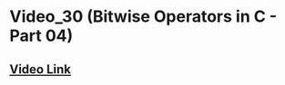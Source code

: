 # Video_30 (Bitwise Operators in C - Part 04)

## [Video Link](https://youtu.be/kYR5biY4OHw?si=Tem2ZFgd6h5yBRN9)


